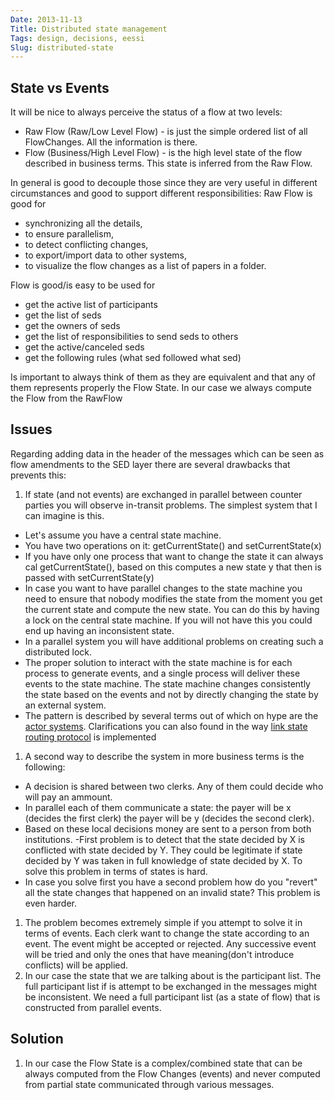 ```yaml
---
Date: 2013-11-13
Title: Distributed state management
Tags: design, decisions, eessi
Slug: distributed-state
---
```


## State vs Events
It will be nice to always perceive the status of a flow at two levels:
- Raw Flow (Raw/Low Level Flow) - is just the simple ordered list of all FlowChanges. All the information is there.
- Flow (Business/High Level Flow) - is the high level state of the flow described in business terms. This state is inferred from the Raw Flow.

In general is good to decouple those since they are very useful in different circumstances and good to support different responsibilities:
Raw Flow is good for 

* synchronizing all the details, 
* to ensure parallelism, 
* to detect conflicting changes, 
* to export/import data to other systems, 
* to visualize the flow changes as a list of papers in a folder.

Flow is good/is easy to be used for

* get the active list of participants
* get the list of seds
* get the owners of seds
* get the list of responsibilities to send seds to others
* get the active/canceled seds
* get the following rules (what sed followed what sed)

Is important to always think of them as they are equivalent and that any of them represents properly the Flow State. In our case we always compute the Flow from the RawFlow

## Issues

Regarding adding data in the header of the messages which can be seen as flow amendments to the SED layer there are several drawbacks that prevents this:

1. If state (and not events) are exchanged in parallel between counter parties you will observe in-transit problems. The simplest system that I can imagine is this.
 - Let's assume you have a central state machine.
 - You have two operations on it: getCurrentState() and setCurrentState(x)
 - If you have only one process that want to change the state it can always cal getCurrentState(), based on this computes a new state y that then is passed with setCurrentState(y)
 - In case you want to have parallel changes to the state machine you need to ensure that nobody modifies the state from the moment you get the current state and compute the new state. You can do this by having a lock on the central state machine. If you will not have this you could end up having an inconsistent state.
 - In a parallel system you will have additional problems on creating such a distributed lock.
 - The proper solution to interact with the state machine is for each process to generate events, and a single process will deliver these events to the state machine. The state machine changes consistently the state based on the events and not by directly changing the state by an external system.
 - The pattern is described by several terms out of which on hype are the [actor systems](http://en.wikipedia.org/wiki/Actor_model). Clarifications you can also found in the way [link state routing protocol](http://en.wikipedia.org/wiki/Link-state_routing_protocol) is implemented
1. A second way to describe the system in more business terms is the following:
 - A decision is shared between two clerks. Any of them could decide who will pay an ammount.
 - In parallel each of them communicate a state: the payer will be x (decides the first clerk) the payer will be y (decides the second clerk).
 - Based on these local decisions money are sent to a person from both institutions.
 -First problem is to detect that the state decided by X is conflicted with state decided by Y. They could be legitimate if state decided by Y was taken in full knowledge of state decided by X. To solve this problem in terms of states is hard.
 - In case you solve first you have a second problem how do you "revert" all the state changes that happened on an invalid state? This problem is even harder.
1. The problem becomes extremely simple if you attempt to solve it in terms of events. Each clerk want to change the state according to an event. The event might be accepted or rejected. Any successive event will be tried and only the ones that have meaning(don't introduce conflicts) will be applied.
1. In our case the state that we are talking about is the participant list. The full participant list if is attempt to be exchanged in the messages might be inconsistent. We need a full participant list (as a state of flow) that is constructed from parallel events.

## Solution

1. In our case the Flow State is a complex/combined state that can be always computed from the Flow Changes (events) and never computed from partial state communicated through various messages.
